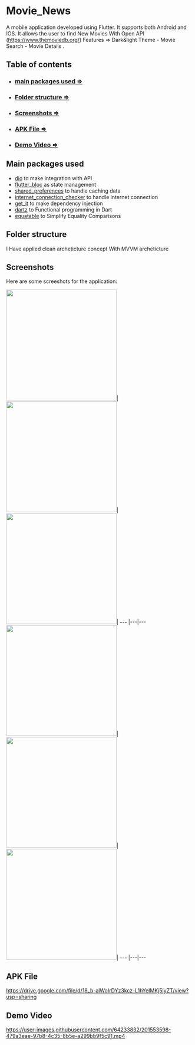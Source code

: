 # Movie_News
A mobile application developed using Flutter. It supports both Android and IOS.
 It allows the user to find New Movies With Open API (https://www.themoviedb.org/) 
 Features => Dark&light Theme - Movie Search - Movie Details .


## Table of contents
- ### [main packages used =>](#main-packages-used)
- ### [Folder structure =>](#folder-structure)
- ### [Screenshots =>](#screenshots)
- ### [APK File =>](#APK-File)
- ### [Demo Video =>](#Demo-Video)

## Main packages used

- [dio](https://pub.dev/packages/dio) to make integration with API
- [flutter_bloc](https://pub.dev/packages/flutter_bloc) as state management
- [shared_preferences](https://pub.dev/packages/shared_preferences) to handle caching data
- [internet_connection_checker](https://pub.dev/packages/internet_connection_checker) to handle internet connection 
- [get_it](https://pub.dev/packages/get_it) to make dependency injection
- [dartz](https://pub.dev/packages/dartz) to Functional programming in Dart
- [equatable](https://pub.dev/packages/equatable) to Simplify Equality Comparisons

## Folder structure
I Have applied clean archeticture concept With MVVM archeticture


## Screenshots


Here are some screeshots for the application:

<img src="![WhatsApp Image 2025-04-17 at 14 55 56](https://github.com/user-attachments/assets/40c1cd3e-cc9e-4716-9c2b-a07f8a980405)
" width="300">|<img src="https://user-images.githubusercontent.com/64233832/201532658-87e54d8c-c8fa-41ec-9d21-0f3740073bf6.jpeg" width="300">|<img src="https://user-images.githubusercontent.com/64233832/201533181-915d2307-111c-4111-a8ea-d1ae517fb19a.jpeg" width="300">|
--- |---|---
<img src="https://user-images.githubusercontent.com/64233832/201533241-efc50a66-d642-4686-b246-256d3c9d39dc.jpeg" width="300">|<img src="https://user-images.githubusercontent.com/64233832/201533269-ed4bcd17-af22-430b-b611-be79cb83978a.jpeg" width="300">|<img src="https://user-images.githubusercontent.com/64233832/201533278-49a8e1c9-9180-4243-96de-309d8fcb532c.jpeg" width="300">|
--- |---|---



## APK File
https://drive.google.com/file/d/18_b-alWoIrDYz3kcz-L1hYeIMKj5lyZT/view?usp=sharing

## Demo Video

https://user-images.githubusercontent.com/64233832/201553598-479a3eae-97b8-4c35-8b5e-a299bb9f5c91.mp4

